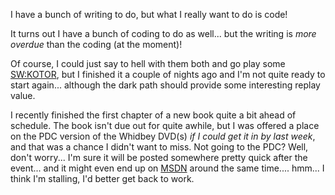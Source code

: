 I have a bunch of writing to do, but what I really want to do is code!

It turns out I have a bunch of coding to do as well... but the writing is _more overdue_ than the coding (at the moment)!

Of course, I could just say to hell with them both and go play some [SW:KOTOR](http://www.lucasarts.com/products/swkotor), but I finished it a couple of nights ago and I'm not quite ready to start again... although the dark path should provide some interesting replay value.

I recently finished the first chapter of a new book quite a bit ahead of schedule. The book isn't due out for quite awhile, but I was offered a place on the PDC version of the Whidbey DVD(s) _if I could get it in by last week_, and that was a chance I didn't want to miss. Not going to the PDC? Well, don't worry... I'm sure it will be posted somewhere pretty quick after the event... and it might even end up on [MSDN](http://msdn.microsoft.com/vbasic) around the same time.... hmm... I think I'm stalling, I'd better get back to work.
